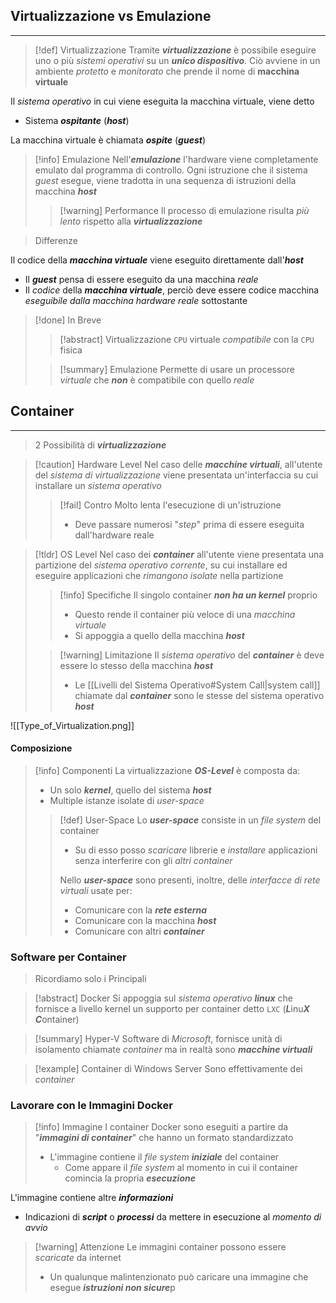 ## Virtualizzazione vs Emulazione
---
>[!def] Virtualizzazione
>Tramite ***virtualizzazione*** è possibile eseguire uno o più *sistemi operativi* su un ***unico dispositivo***.
>Ciò avviene in un ambiente *protetto* e *monitorato* che prende il nome di **macchina virtuale**

Il *sistema operativo* in cui viene eseguita la macchina virtuale, viene detto
- Sistema ***ospitante*** (***host***)

La macchina virtuale è chiamata ***ospite*** (***guest***)

>[!info] Emulazione
> Nell'***emulazione*** l'hardware viene completamente emulato dal programma di controllo.
> Ogni istruzione che il sistema *guest* esegue, viene tradotta in una sequenza di istruzioni della macchina ***host***
>>[!warning] Performance
>>Il processo di emulazione risulta *più lento* rispetto alla ***virtualizzazione***

> Differenze

Il codice della ***macchina virtuale*** viene eseguito direttamente dall'***host***
- Il ***guest*** pensa di essere eseguito da una macchina *reale*
- Il *codice* della ***macchina virtuale***, perciò deve essere codice macchina *eseguibile dalla macchina hardware reale* sottostante

>[!done] In Breve
>>[!abstract] Virtualizzazione
>>`CPU` virtuale *compatibile* con la `CPU` fisica
>
>>[!summary] Emulazione
>>Permette di usare un processore *virtuale* che ***non*** è compatibile con quello *reale*

## Container
---
> 2 Possibilità di ***virtualizzazione***

>[!caution] Hardware Level
>Nel caso delle ***macchine virtuali***, all'utente del *sistema di virtualizzazione* viene presentata un'interfaccia su cui installare un *sistema operativo*
>>[!fail] Contro
>>Molto lenta l'esecuzione di un'istruzione
>>- Deve passare numerosi "*step*" prima di essere eseguita dall'hardware reale

>[!tldr] OS Level
>Nel caso dei ***container*** all'utente viene presentata una partizione del *sistema operativo corrente*, su cui installare ed eseguire applicazioni che *rimangono isolate* nella partizione
>>[!info] Specifiche
>>Il singolo container ***non ha un kernel*** proprio
>>- Questo rende il container più veloce di una *macchina virtuale*
>>- Si appoggia a quello della macchina ***host***
>
>>[!warning] Limitazione
>>Il *sistema operativo* del ***container*** è deve essere lo stesso della macchina ***host***
>>- Le [[Livelli del Sistema Operativo#System Call|system call]] chiamate dal ***container*** sono le stesse del sistema operativo ***host***


![[Type_of_Virtualization.png]]

#### Composizione
>[!info] Componenti
>La virtualizzazione ***OS-Level*** è composta da:
>- Un solo ***kernel***, quello del sistema ***host***
>- Multiple istanze isolate di *user-space*
>
>>[!def] User-Space
>> Lo ***user-space*** consiste in un *file system* del container
>> - Su di esso posso *scaricare* librerie e *installare* applicazioni senza interferire con gli *altri container*
>> 
>> Nello ***user-space*** sono presenti, inoltre, delle *interfacce di rete virtuali* usate per:
>> - Comunicare con la ***rete esterna***
>> - Comunicare con la macchina ***host***
>> - Comunicare con altri ***container***

### Software per Container
> Ricordiamo solo i Principali

>[!abstract] Docker
>Si appoggia sul *sistema operativo* ***linux*** che fornisce a livello kernel un supporto per container detto `LXC` (***L***inu***X*** ***C***ontainer)

>[!summary] Hyper-V
>Software di *Microsoft*, fornisce unità di isolamento chiamate *container* ma in realtà sono ***macchine virtuali***

>[!example] Container di Windows Server
>Sono effettivamente dei *container*

### Lavorare con le Immagini Docker
>[!info] Immagine
> I container Docker sono eseguiti a partire da "***immagini di container***" che hanno un formato standardizzato
> - L'immagine contiene il *file system* ***iniziale*** del container
> 	- Come appare il *file system* al momento in cui il container comincia la propria ***esecuzione***
> 
>

L'immagine contiene altre ***informazioni***
- Indicazioni di ***script*** o ***processi*** da mettere in esecuzione al *momento di avvio*

>[!warning] Attenzione
>Le immagini container possono essere *scaricate* da internet
>- Un qualunque malintenzionato può caricare una immagine che esegue ***istruzioni non sicure***p